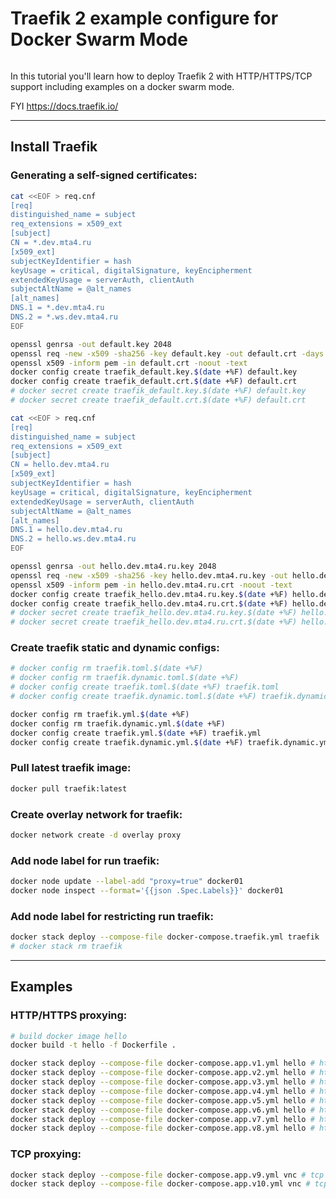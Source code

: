 # Traefik 2 example configure for Docker Swarm Mode
```
```
In this tutorial you'll learn how to deploy Traefik 2 with HTTP/HTTPS/TCP support including examples on a docker swarm mode.

FYI https://docs.traefik.io/

***

## Install Traefik

### Generating a self-signed certificates:

```bash
cat <<EOF > req.cnf
[req]
distinguished_name = subject
req_extensions = x509_ext
[subject]
CN = *.dev.mta4.ru
[x509_ext]
subjectKeyIdentifier = hash
keyUsage = critical, digitalSignature, keyEncipherment
extendedKeyUsage = serverAuth, clientAuth
subjectAltName = @alt_names
[alt_names]
DNS.1 = *.dev.mta4.ru
DNS.2 = *.ws.dev.mta4.ru
EOF
```
```bash
openssl genrsa -out default.key 2048
openssl req -new -x509 -sha256 -key default.key -out default.crt -days 3650 -subj "/CN=*.dev.mta4.ru/C=RU/ST=Moscow/L=Moscow/O=MTA4RU/OU=IT" -config req.cnf -extensions x509_ext
openssl x509 -inform pem -in default.crt -noout -text
docker config create traefik_default.key.$(date +%F) default.key
docker config create traefik_default.crt.$(date +%F) default.crt
# docker secret create traefik_default.key.$(date +%F) default.key
# docker secret create traefik_default.crt.$(date +%F) default.crt
```
```bash
cat <<EOF > req.cnf
[req]
distinguished_name = subject
req_extensions = x509_ext
[subject]
CN = hello.dev.mta4.ru
[x509_ext]
subjectKeyIdentifier = hash
keyUsage = critical, digitalSignature, keyEncipherment
extendedKeyUsage = serverAuth, clientAuth
subjectAltName = @alt_names
[alt_names]
DNS.1 = hello.dev.mta4.ru
DNS.2 = hello.ws.dev.mta4.ru
EOF
```
```bash
openssl genrsa -out hello.dev.mta4.ru.key 2048
openssl req -new -x509 -sha256 -key hello.dev.mta4.ru.key -out hello.dev.mta4.ru.crt -days 3650 -subj "/CN=hello.dev.mta4.ru/C=RU/ST=Moscow/L=Moscow/O=MTA4RU/OU=IT" -config req.cnf -extensions x509_ext
openssl x509 -inform pem -in hello.dev.mta4.ru.crt -noout -text
docker config create traefik_hello.dev.mta4.ru.key.$(date +%F) hello.dev.mta4.ru.key
docker config create traefik_hello.dev.mta4.ru.crt.$(date +%F) hello.dev.mta4.ru.crt
# docker secret create traefik_hello.dev.mta4.ru.key.$(date +%F) hello.dev.mta4.ru.key
# docker secret create traefik_hello.dev.mta4.ru.crt.$(date +%F) hello.dev.mta4.ru.crt
```

### Create traefik static and dynamic configs:

```bash
# docker config rm traefik.toml.$(date +%F)
# docker config rm traefik.dynamic.toml.$(date +%F)
# docker config create traefik.toml.$(date +%F) traefik.toml
# docker config create traefik.dynamic.toml.$(date +%F) traefik.dynamic.toml

docker config rm traefik.yml.$(date +%F)
docker config rm traefik.dynamic.yml.$(date +%F)
docker config create traefik.yml.$(date +%F) traefik.yml
docker config create traefik.dynamic.yml.$(date +%F) traefik.dynamic.yml
```

### Pull latest traefik image:

```bash
docker pull traefik:latest
```

### Create overlay network for traefik:

```bash
docker network create -d overlay proxy
```

### Add node label for run traefik:

```bash
docker node update --label-add "proxy=true" docker01
docker node inspect --format='{{json .Spec.Labels}}' docker01
```

### Add node label for restricting run traefik:

```bash
docker stack deploy --compose-file docker-compose.traefik.yml traefik
# docker stack rm traefik
```

***

## Examples

### HTTP/HTTPS proxying:

```bash
# build docker image hello
docker build -t hello -f Dockerfile .
```
```bash
docker stack deploy --compose-file docker-compose.app.v1.yml hello # http
docker stack deploy --compose-file docker-compose.app.v2.yml hello # https
docker stack deploy --compose-file docker-compose.app.v3.yml hello # http+https
docker stack deploy --compose-file docker-compose.app.v4.yml hello # http+redirect+https
docker stack deploy --compose-file docker-compose.app.v5.yml hello # http+redirect+https+auth
docker stack deploy --compose-file docker-compose.app.v6.yml hello # http+sticky
docker stack deploy --compose-file docker-compose.app.v7.yml hello # http+https+sticky
docker stack deploy --compose-file docker-compose.app.v8.yml hello # http+redirect+https+auth+sticky
```

### TCP proxying:

```bash
docker stack deploy --compose-file docker-compose.app.v9.yml vnc # tcp 3306to30000
docker stack deploy --compose-file docker-compose.app.v10.yml vnc # tcp 5901to30001
```
